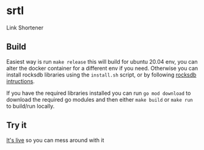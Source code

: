# srtl
Link Shortener

## Build

Easiest way is run `make release` this will build for ubuntu 20.04 env, you can alter the docker container for a different env if you need. Otherwise you can install rocksdb libraries using the `install.sh` script, or by following [rocksdb intructions](https://github.com/facebook/rocksdb/blob/main/INSTALL.md).

If you have the required libraries installed you can run `go mod download` to download the required go modules and then either `make build` or `make run` to build/run locally.

## Try it

[It's live]("https://www.srtl.ie") so you can mess around with it